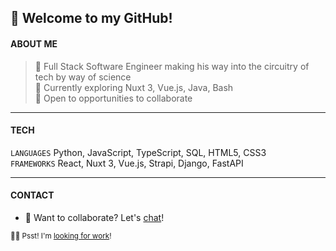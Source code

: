 ## 👋 Welcome to my GitHub!  

#### ABOUT ME  

> 🚀 Full Stack Software Engineer making his way into the circuitry of tech by way of science  
> 🌱 Currently exploring Nuxt 3, Vue.js, Java, Bash  
> 👀 Open to opportunities to collaborate  
---
#### TECH

`LANGUAGES` Python, JavaScript, TypeScript, SQL, HTML5, CSS3  
`FRAMEWORKS` React, Nuxt 3, Vue.js, Strapi, Django, FastAPI

---
#### CONTACT
- 📆 Want to collaborate? Let's [chat](https://calendly.com/imgta "Let's chat!")!  

<sub>🙋‍♂️ Psst! I'm [looking for work](https://www.linkedin.com/in/gordonta/ "Connect with me!")!</sub>

<!---
imgta/imgta is a ✨ special ✨ repository because its `README.md` (this file) appears on your GitHub profile.
You can click the Preview link to take a look at your changes.
--->
